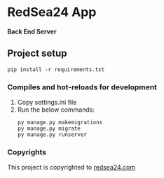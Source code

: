 # RedSea24 App
**Back End Server**

## Project setup
```
pip install -r requirements.txt
```

### Compiles and hot-reloads for development
1. Copy settings.ini file
2. Run the below commands:
    ```
    py manage.py makemigrations
    py manage.py migrate
    py manage.py runserver
    ```

### Copyrights
This project is copyrighted to [redsea24.com](redsea24.com)
